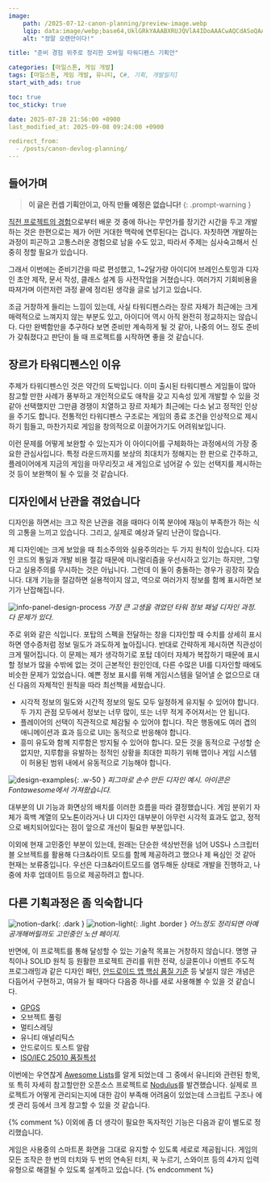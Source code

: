 ```yaml
---
image:
    path: /2025-07-12-canon-planning/preview-image.webp
    lqip: data:image/webp;base64,UklGRkYAAABXRUJQVlA4IDoAAACwAQCdASoQAAgAAUAmJaQAAtrhz8SAAP7+iKQXo5XPAFYHsGXQIf86Ki+SWy2NwKTSw4qdpXZuAAAA
    alt: "정말 오랜만이다!"

title: "준비 경험 위주로 정리한 모바일 타워디펜스 기획안"

categories: [마일스톤, 게임 개발]
tags: [마일스톤, 게임 개발, 유니티, C#, 기획, 개발일지]
start_with_ads: true

toc: true
toc_sticky: true

date: 2025-07-28 21:56:00 +0900
last_modified_at: 2025-09-08 09:24:00 +0900

redirect_from:
  - /posts/canon-devlog-planning/
---
```


## **들어가며**

<!--
![hangsunji-gameplay](/2025-07-12-canon-planning/hangsunji-gameplay.webp)
_끝내 완성되지 못한 게임 '행선지'_
-->

> **이 글은 컨셉 기획안이고, 아직 만들 예정은 없습니다!**
{: .prompt-warning }

[직전 프로젝트의 경험](https://hyngng.github.io/posts/armonia-developing-cancelled/)으로부터 배운 것 중에 하나는 무언가를 장기간 시간을 두고 개발하는 것은 한편으로는 제가 어떤 거대한 맥락에 연루된다는 겁니다. 자칫하면 개발하는 과정이 피곤하고 고통스러운 경험으로 남을 수도 있고, 따라서 주제는 심사숙고해서 신중히 정할 필요가 있습니다.

그래서 이번에는 준비기간을 따로 편성했고, 1~2달가량 아이디어 브레인스토밍과 디자인 초안 제작, 문서 작성, 클래스 설계 등 사전작업을 거쳤습니다. 여러가지 기회비용을 따져가며 이런저런 과정 끝에 정리된 생각을 글로 남기고 있습니다.

조금 거창하게 들리는 느낌이 있는데, 사실 타워디펜스라는 장르 자체가 최근에는 크게 매력적으로 느껴지지 않는 부분도 있고, 아이디어 역시 아직 완전히 정교하지는 않습니다. 다만 완벽함만을 추구하다 보면 준비만 계속하게 될 것 같아, 나중의 어느 정도 준비가 갖춰졌다고 판단이 들 때 프로젝트를 시작하면 좋을 것 같습니다.

## **장르가 타워디펜스인 이유**

주제가 타워디펜스인 것은 약간의 도박입니다. 이미 출시된 타워디펜스 게임들이 많아 참고할 만한 사례가 풍부하고 개인적으로도 애착을 갖고 지속성 있게 개발할 수 있을 것 같아 선택했지만 그만큼 경쟁이 치열하고 장르 자체가 최근에는 다소 낡고 정적인 인상을 주기도 합니다. 전통적인 타워디펜스 구조로는 게임의 종료 조건을 인상적으로 제시하기 힘들고, 마찬가지로 게임을 창의적으로 이끌어가기도 어려워보입니다.

이런 문제를 어떻게 보완할 수 있는지가 이 아이디어를 구체화하는 과정에서의 가장 중요한 관심사입니다. 특정 라운드까지를 보상의 최대치가 정해지는 한 판으로 간주하고, 플레이어에게 지금의 게임을 마무리짓고 새 게임으로 넘어갈 수 있는 선택지를 제시하는 것 등이 보완책이 될 수 있을 것 같습니다.

## **디자인에서 난관을 겪었습니다**

디자인을 하면서는 크고 작은 난관을 겪을 때마다 이쪽 분야에 재능이 부족한가 하는 식의 고통을 느끼고 있습니다. 그리고, 실제로 예상과 달리 난관이 많습니다.

제 디자인에는 크게 보았을 때 최소주의와 실용주의라는 두 가지 원칙이 있습니다. 디자인 코드의 통일과 개발 비용 절감 때문에 미니멀리즘을 우선시하고 있기는 하지만, 그렇다고 실용주의를 무시하는 것은 아닙니다. 그런데 이 둘이 충돌하는 경우가 굉장히 잦습니다. 대개 기능을 절감하면 실용적이지 않고, 역으로 여러가지 정보를 함께 표시하면 보기가 난잡해집니다.

![info-panel-design-process](/2025-07-12-canon-planning/info-panel-design-process.webp)
_가장 큰 고생을 겪었던 타워 정보 패널 디자인 과정. 다 문제가 있다._

주로 위와 같은 식입니다. 포탑의 스펙을 전달하는 창을 디자인할 때 수치를 상세히 표시하면 영수증처럼 정보 밀도가 과도하게 높아집니다. 반대로 간략하게 제시하면 직관성이 크게 떨어집니다. 이 문제는 제가 생각하기로 포탑 데이터 자체가 복잡하기 때문에 표시할 정보가 많을 수밖에 없는 것이 근본적인 원인인데, 다른 수많은 UI를 디자인할 때에도 비슷한 문제가 있었습니다. 예쁜 정보 표시를 위해 게임시스템을 덜어낼 순 없으므로 대신 다음의 자체적인 원칙을 따라 최선책을 세웠습니다.

- 시각적 정보의 밀도와 시간적 정보의 밀도 모두 일정하게 유지될 수 있어야 합니다. 두 가지 관점 모두에서 정보는 너무 많이, 또는 너무 적게 주어져서는 안 됩니다.
- 플레이어의 선택이 직관적으로 체감될 수 있어야 합니다. 작은 행동에도 여러 겹의 애니메이션과 효과 등으로 UI는 동적으로 반응해야 합니다.
- 흥미 유도와 함께 지루함은 방지될 수 있어야 합니다. 모든 것을 동적으로 구성할 순 없지만, 지루함을 유발하는 정적인 상황을 최대한 피하기 위해 맵이나 게임 시스템이 허용된 범위 내에서 유동적으로 기능해야 합니다.

![design-examples](/2025-07-12-canon-planning/design-examples.webp){: .w-50 }
_피그마로 손수 만든 디자인 예시. 아이콘은 Fontawesome에서 가져왔습니다._

대부분의 UI 기능과 화면상의 배치를 이러한 흐름을 따라 결정했습니다. 게임 분위기 자체가 흑백 계열의 모노톤이라거나 UI 디자인 대부분이 아무런 시각적 효과도 없고, 정적으로 배치되어있다는 점이 앞으로 개선이 필요한 부분입니다.

이외에 현재 고민중인 부분이 있는데, 원래는 단순한 색상반전을 넘어 USS나 스크립터블 오브젝트를 활용해 다크&라이트 모드를 함께 제공하려고 했으나 제 욕심인 것 같아 현재는 보류중입니다. 우선은 다크&라이트모드를 염두해둔 상태로 개발을 진행하고, 나중에 차후 업데이트 등으로 제공하려고 합니다.

## **다른 기획과정은 좀 익숙합니다**

![notion-dark](/2025-07-12-canon-planning/notion-dark.webp){: .dark }
![notion-light](/2025-07-12-canon-planning/notion-light.webp){: .light .border }
_어느정도 정리되면 아예 공개해버릴까도 고민중인 노션 페이지._

반면에, 이 프로젝트를 통해 달성할 수 있는 기술적 목표는 거창하지 않습니다. 명명 규칙이나 SOLID 원칙 등 원활한 프로젝트 관리를 위한 전략, 싱글톤이나 이벤트 주도적 프로그래밍과 같은 디자인 패턴, [안드로이드 앱 핵심 품질 기준](https://developer.android.com/docs/quality-guidelines/core-app-quality?hl=ko) 등 낯설지 않은 개념은 다듬어서 구현하고, 여유가 될 때마다 다음중 하나를 새로 사용해볼 수 있을 것 같습니다.

- [GPGS](https://developer.android.com/games/pgs/unity/overview?hl=ko)
- 오브젝트 풀링
- 멀티스레딩
- 유니티 애널리틱스
- 안드로이드 토스트 알람
- [ISO/IEC 25010 품질특성](https://www.iso.org/standard/78176.html)

이번에는 우연찮게 [Awesome Lists](https://github.com/sindresorhus/awesome)를 알게 되었는데 그 중에서 유니티와 관련된 항목, 또 특히 자세히 참고할만한 오픈소스 프로젝트로 [Nodulus](https://github.com/Hyperparticle/nodulus/)를 발견했습니다. 실제로 프로젝트가 어떻게 관리되는지에 대한 감이 부족해 어려움이 있었는데 스크립트 구조나 에셋 관리 등에서 크게 참고할 수 있을 것 같습니다.

{% comment %}
이외에 좀 더 생각이 필요한 독자적인 기능은 다음과 같이 별도로 정리했습니다.

게임은 사용중의 스마트폰 화면을 그대로 유지할 수 있도록 세로로 제공됩니다. 게임의 모든 조작은 한 번의 터치와 두 번의 연속된 터치, 꾹 누르기, 스와이프 등의 4가지 입력 유형으로 해결될 수 있도록 설계하고 있습니다.
{% endcomment %}